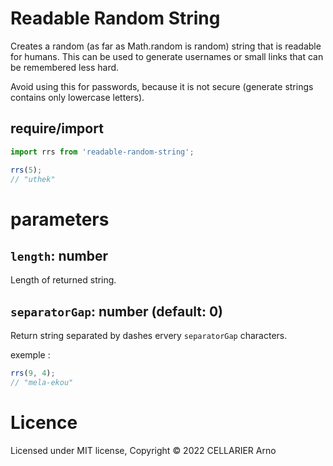 # Readable Random String

Creates a random (as far as Math.random is random) string that is readable for humans.
This can be used to generate usernames or small links that can be remembered less hard.

Avoid using this for passwords, because it is not secure (generate strings contains only lowercase letters).

## require/import

```javascript
import rrs from 'readable-random-string';

rrs(5);
// "uthek"
```

# parameters

## `length`: number

Length of returned string.

## `separatorGap`: number (default: 0)

Return string separated by dashes ervery `separatorGap` characters.

exemple :
    
```javascript
rrs(9, 4);
// "mela-ekou"
```

# Licence

Licensed under MIT license, Copyright © 2022 CELLARIER Arno